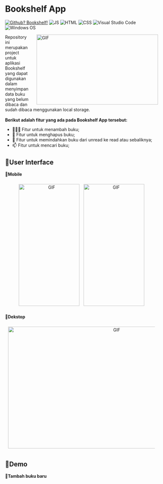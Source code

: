 # Bookshelf App

[![Github? Bookshelf!](https://badgen.net/badge/Github/Bookshelf%20App?color=63BB15&icon=github)](https://github.com/Naereen/badges/) ![JS](https://img.shields.io/badge/Javascript%20-%23323330.svg?&style=flat&logo=javascript&logoColor=23F7DF1E&color=34495E) 	![HTML](https://img.shields.io/badge/HTML-E34F26?style=flat&logo=html5&logoColor=white) ![CSS](https://img.shields.io/badge/CSS-1572B6?style=flat&logo=css3&logoColor=white) ![Visual Studio Code](https://img.shields.io/badge/Visual_Studio_Code-0078D4?style=flat&logo=visual%20studio%20code&logoColor=1589BB&color=626262) ![Windows OS](https://img.shields.io/badge/Windows-0078D6?style=flat&logo=windows&logoColor=white&color=)

<p><img align="right" alt="GIF" src="https://github.com/Saleh-387/Bookshelf-App/blob/master/assets/img/coding.gif" width="400" height="230" style="margin-left:20px;"/></p>

Repository ini merupakan project untuk aplikasi Bookshelf yang dapat digunakan dalam menyimpan data buku yang belum dibaca dan sudah dibaca menggunakan local storage.<br>
<br>
**Berikut adalah fitur yang ada pada Bookshelf App tersebut:**

- 👨🏽‍💻 Fitur untuk menambah buku;
- 🌱 Fitur untuk menghapus buku; 
- 💬 Fitur untuk memindahkan buku dari unread ke read atau sebaliknya;
- 📫 Fitur untuk mencari buku;

## 🎯User Interface
📌**Mobile**
<p align="middle" style="padding:10px;"><img alt="GIF" src="https://github.com/Saleh-387/Bookshelf-App/blob/master/assets/img/Mobile1.png" width="200" height="400"/>&numsp;
 <img alt="GIF" src="https://github.com/Saleh-387/Bookshelf-App/blob/master/assets/img/Mobile2.png" width="200" height="400"/></p>

📌**Dekstop**
<p align="middle" style="padding:10px;"><img alt="GIF" src="https://github.com/Saleh-387/Bookshelf-App/blob/master/assets/img/Dekstop.png" width="700" height="400"/></p>

## 🎯Demo
📌**Tambah buku baru**